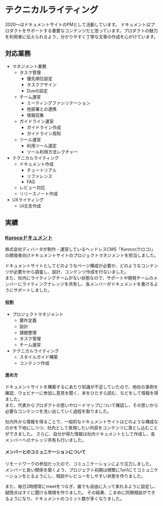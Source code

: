 # テクニカルライティング

2020〜はドキュメントサイトのPMとして活動しています。
ドキュメントはプロダクトをサポートする重要なコンテンツだと思っています。プロダクトの魅力を利用者に伝えられるよう、分かりやすく丁寧な文章の作成を心がけています。

## 対応業務

- マネジメント業務
  - タスク管理
    - 優先順位設定
    - タスクアサイン
    - Dueの設定
  - チーム運営
    - ミーティングファシリテーション
    - 他部署との連携
    - 情報収集
  - ガイドライン運営
    - ガイドライン作成
    - ガイドライン周知
  - ツール運営
    - 利用ツール選定
    - ツール利用方法レクチャー
- テクニカルライティング
  - ドキュメント作成
    - チュートリアル
    - リファレンス
    - FAQ
  - レビュー対応
  - リリースノート作成
- UXライティング
  - UI文言作成

## 実績
### [Kurocoドキュメント](https://kuroco.app/ja/docs/)

株式会社ディバータが制作・運営しているヘッドレスCMS「Kuroco(クロコ)」の開発者向けドキュメントサイトのプロジェクトマネジメントを担当しました。 

ドキュメントサイトとしてどのようなページ構成が必要か、どのようなコンテンツが必要かから調査し、設計、コンテンツ作成を行ないました。  
また、社内にライティングチームがない状態なので、サポートや開発チームのメンバーにライティングナレッジを共有し、各メンバーがドキュメントを書けるようにサポートしました。

#### 役割

- プロジェクトマネジメント
    - 要件定義
    - 設計
    - 課題整理
    - タスク管理
    - チーム運営
- テクニカルライティング
    - スタイルガイド構築
    - コンテンツ作成

#### 進め方

ドキュメントサイトを構築するにあたり知識が不足していたので、他社の事例を確認、ウェビナーに参加し意見を聞く、本をひたすら読む、などをして情報を得ました。  
また、代表からプロダクトの思いやロードマップについて確認し、その思いから必要なコンテンツを洗い出していく過程を取りました。 

社内外から情報を得ることで、一般的なドキュメントサイトはどのような構成なのかを下地にしつつ、社内として表現したい内容をコンテンツに落とし込むことができました。
さらに、自分が得た情報は社内ドキュメントとして作成し、各メンバーへのナレッジ共有も行いました。

#### メンバーとのコミュニケーションについて

リモートワークの参加だったので、コミュニケーションにより注力しました。
メンバーと良い關係を築くよう、プロジェクト初期は頻繁に1on1にてコミュニケーションをとるようにし、相談やレビューをしやすい状態を作りました。 

また、毎日2時間常にmeetをつなぎ、誰でも自由に入って来れるように設定し、疑問点はすぐに聞ける環境を作りました。 その結果、こまめに同期相談ができるようになり、ドキュメントのコミット数が多くなりました。